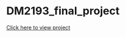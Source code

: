 # DM2193_final_project
[Click here to view project](https://wei682.github.io/DM2193_final_project/) 
